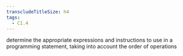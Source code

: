 ```yaml
---
transcludeTitleSize: h4
tags:
  - C1.4
---
```

determine the appropriate expressions and instructions to use in a programming statement, taking into account the order of operations